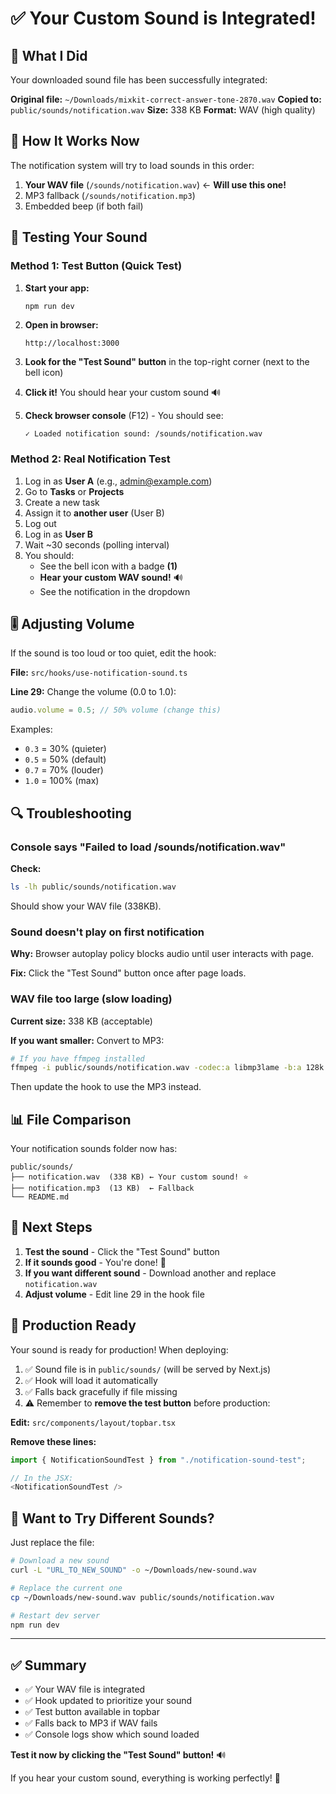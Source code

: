 # ✅ Your Custom Sound is Integrated!

## 🎵 What I Did

Your downloaded sound file has been successfully integrated:

**Original file:** `~/Downloads/mixkit-correct-answer-tone-2870.wav`
**Copied to:** `public/sounds/notification.wav`
**Size:** 338 KB
**Format:** WAV (high quality)

## 🔧 How It Works Now

The notification system will try to load sounds in this order:

1. **Your WAV file** (`/sounds/notification.wav`) ← **Will use this one!**
2. MP3 fallback (`/sounds/notification.mp3`)
3. Embedded beep (if both fail)

## 🧪 Testing Your Sound

### Method 1: Test Button (Quick Test)

1. **Start your app:**
   ```bash
   npm run dev
   ```

2. **Open in browser:**
   ```
   http://localhost:3000
   ```

3. **Look for the "Test Sound" button** in the top-right corner (next to the bell icon)

4. **Click it!** You should hear your custom sound 🔊

5. **Check browser console** (F12) - You should see:
   ```
   ✓ Loaded notification sound: /sounds/notification.wav
   ```

### Method 2: Real Notification Test

1. Log in as **User A** (e.g., admin@example.com)
2. Go to **Tasks** or **Projects**
3. Create a new task
4. Assign it to **another user** (User B)
5. Log out
6. Log in as **User B**
7. Wait ~30 seconds (polling interval)
8. You should:
   - See the bell icon with a badge **(1)**
   - **Hear your custom WAV sound!** 🔊
   - See the notification in the dropdown

## 🎚️ Adjusting Volume

If the sound is too loud or too quiet, edit the hook:

**File:** `src/hooks/use-notification-sound.ts`

**Line 29:** Change the volume (0.0 to 1.0):
```typescript
audio.volume = 0.5; // 50% volume (change this)
```

Examples:
- `0.3` = 30% (quieter)
- `0.5` = 50% (default)
- `0.7` = 70% (louder)
- `1.0` = 100% (max)

## 🔍 Troubleshooting

### Console says "Failed to load /sounds/notification.wav"

**Check:**
```bash
ls -lh public/sounds/notification.wav
```

Should show your WAV file (338KB).

### Sound doesn't play on first notification

**Why:** Browser autoplay policy blocks audio until user interacts with page.

**Fix:** Click the "Test Sound" button once after page loads.

### WAV file too large (slow loading)

**Current size:** 338 KB (acceptable)

**If you want smaller:** Convert to MP3:
```bash
# If you have ffmpeg installed
ffmpeg -i public/sounds/notification.wav -codec:a libmp3lame -b:a 128k public/sounds/notification-small.mp3
```

Then update the hook to use the MP3 instead.

## 📊 File Comparison

Your notification sounds folder now has:

```
public/sounds/
├── notification.wav  (338 KB) ← Your custom sound! ⭐
├── notification.mp3  (13 KB)  ← Fallback
└── README.md
```

## 🎯 Next Steps

1. **Test the sound** - Click the "Test Sound" button
2. **If it sounds good** - You're done! 🎉
3. **If you want different sound** - Download another and replace `notification.wav`
4. **Adjust volume** - Edit line 29 in the hook file

## 🚀 Production Ready

Your sound is ready for production! When deploying:

1. ✅ Sound file is in `public/sounds/` (will be served by Next.js)
2. ✅ Hook will load it automatically
3. ✅ Falls back gracefully if file missing
4. ⚠️ Remember to **remove the test button** before production:

**Edit:** `src/components/layout/topbar.tsx`

**Remove these lines:**
```typescript
import { NotificationSoundTest } from "./notification-sound-test";

// In the JSX:
<NotificationSoundTest />
```

## 🎵 Want to Try Different Sounds?

Just replace the file:

```bash
# Download a new sound
curl -L "URL_TO_NEW_SOUND" -o ~/Downloads/new-sound.wav

# Replace the current one
cp ~/Downloads/new-sound.wav public/sounds/notification.wav

# Restart dev server
npm run dev
```

---

## ✅ Summary

- ✅ Your WAV file is integrated
- ✅ Hook updated to prioritize your sound
- ✅ Test button available in topbar
- ✅ Falls back to MP3 if WAV fails
- ✅ Console logs show which sound loaded

**Test it now by clicking the "Test Sound" button!** 🔊

If you hear your custom sound, everything is working perfectly! 🎉
